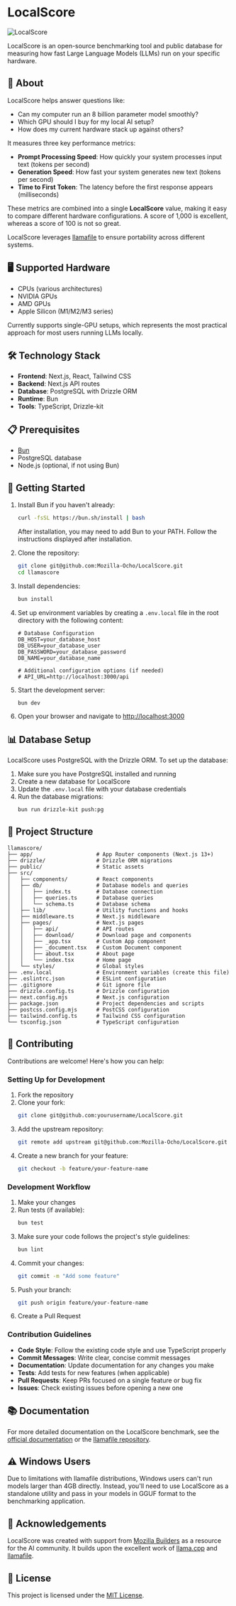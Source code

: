 # LocalScore

![LocalScore](./public/logo.png)

LocalScore is an open-source benchmarking tool and public database for measuring how fast Large Language Models (LLMs) run on your specific hardware.

## 🚀 About

LocalScore helps answer questions like:
- Can my computer run an 8 billion parameter model smoothly?
- Which GPU should I buy for my local AI setup?
- How does my current hardware stack up against others?

It measures three key performance metrics:
- **Prompt Processing Speed**: How quickly your system processes input text (tokens per second)
- **Generation Speed**: How fast your system generates new text (tokens per second)
- **Time to First Token**: The latency before the first response appears (milliseconds)

These metrics are combined into a single **LocalScore** value, making it easy to compare different hardware configurations. A score of 1,000 is excellent, whereas a score of 100 is not so great.

LocalScore leverages [llamafile](https://github.com/Mozilla-Ocho/llamafile) to ensure portability across different systems.

## 🖥️ Supported Hardware

- CPUs (various architectures)
- NVIDIA GPUs
- AMD GPUs
- Apple Silicon (M1/M2/M3 series)

Currently supports single-GPU setups, which represents the most practical approach for most users running LLMs locally.

## 🛠️ Technology Stack

- **Frontend**: Next.js, React, Tailwind CSS
- **Backend**: Next.js API routes
- **Database**: PostgreSQL with Drizzle ORM
- **Runtime**: Bun
- **Tools**: TypeScript, Drizzle-kit

## 📋 Prerequisites

- [Bun](https://bun.sh/)
- PostgreSQL database
- Node.js (optional, if not using Bun)

## 🚀 Getting Started

1. Install Bun if you haven't already:
   ```bash
   curl -fsSL https://bun.sh/install | bash
   ```
   
   After installation, you may need to add Bun to your PATH. Follow the instructions displayed after installation.

2. Clone the repository:
   ```bash
   git clone git@github.com:Mozilla-Ocho/LocalScore.git
   cd llamascore
   ```

3. Install dependencies:
   ```bash
   bun install
   ```

4. Set up environment variables by creating a `.env.local` file in the root directory with the following content:
   ```
   # Database Configuration
   DB_HOST=your_database_host
   DB_USER=your_database_user
   DB_PASSWORD=your_database_password
   DB_NAME=your_database_name
   
   # Additional configuration options (if needed)
   # API_URL=http://localhost:3000/api
   ```

5. Start the development server:
   ```bash
   bun dev
   ```

6. Open your browser and navigate to [http://localhost:3000](http://localhost:3000)

## 📊 Database Setup

LocalScore uses PostgreSQL with the Drizzle ORM. To set up the database:

1. Make sure you have PostgreSQL installed and running
2. Create a new database for LocalScore
3. Update the `.env.local` file with your database credentials
4. Run the database migrations:
   ```bash
   bun run drizzle-kit push:pg
   ```

## 📝 Project Structure

```
llamascore/
├── app/                    # App Router components (Next.js 13+)
├── drizzle/                # Drizzle ORM migrations
├── public/                 # Static assets
├── src/
│   ├── components/         # React components
│   ├── db/                 # Database models and queries
│   │   ├── index.ts        # Database connection
│   │   ├── queries.ts      # Database queries
│   │   └── schema.ts       # Database schema
│   ├── lib/                # Utility functions and hooks
│   ├── middleware.ts       # Next.js middleware
│   ├── pages/              # Next.js pages
│   │   ├── api/            # API routes
│   │   ├── download/       # Download page and components
│   │   ├── _app.tsx        # Custom App component
│   │   ├── _document.tsx   # Custom Document component
│   │   ├── about.tsx       # About page
│   │   └── index.tsx       # Home page
│   └── styles/             # Global styles
├── .env.local              # Environment variables (create this file)
├── .eslintrc.json          # ESLint configuration
├── .gitignore              # Git ignore file
├── drizzle.config.ts       # Drizzle configuration
├── next.config.mjs         # Next.js configuration
├── package.json            # Project dependencies and scripts
├── postcss.config.mjs      # PostCSS configuration
├── tailwind.config.ts      # Tailwind CSS configuration
└── tsconfig.json           # TypeScript configuration
```

## 🤝 Contributing

Contributions are welcome! Here's how you can help:

### Setting Up for Development

1. Fork the repository
2. Clone your fork:
   ```bash
   git clone git@github.com:yourusername/LocalScore.git
   ```
3. Add the upstream repository:
   ```bash
   git remote add upstream git@github.com:Mozilla-Ocho/LocalScore.git
   ```
4. Create a new branch for your feature:
   ```bash
   git checkout -b feature/your-feature-name
   ```

### Development Workflow

1. Make your changes
2. Run tests (if available):
   ```bash
   bun test
   ```
3. Make sure your code follows the project's style guidelines:
   ```bash
   bun lint
   ```
4. Commit your changes:
   ```bash
   git commit -m "Add some feature"
   ```
5. Push your branch:
   ```bash
   git push origin feature/your-feature-name
   ```
6. Create a Pull Request

### Contribution Guidelines

- **Code Style**: Follow the existing code style and use TypeScript properly
- **Commit Messages**: Write clear, concise commit messages
- **Documentation**: Update documentation for any changes you make
- **Tests**: Add tests for new features (when applicable)
- **Pull Requests**: Keep PRs focused on a single feature or bug fix
- **Issues**: Check existing issues before opening a new one

## 📚 Documentation

For more detailed documentation on the LocalScore benchmark, see the [official documentation](https://github.com/Mozilla-Ocho/LocalScore) or the [llamafile repository](https://github.com/cjpais/llamafile/tree/cjpais/localscore/llama.cpp/localscore).

## ⚠️ Windows Users

Due to limitations with llamafile distributions, Windows users can't run models larger than 4GB directly. Instead, you'll need to use LocalScore as a standalone utility and pass in your models in GGUF format to the benchmarking application.

## 🙏 Acknowledgements

LocalScore was created with support from [Mozilla Builders](https://builders.mozilla.org/) as a resource for the AI community. It builds upon the excellent work of [llama.cpp](https://github.com/ggml-org/llama.cpp) and [llamafile](https://github.com/Mozilla-Ocho/llamafile).

## 📄 License

This project is licensed under the [MIT License](LICENSE).
